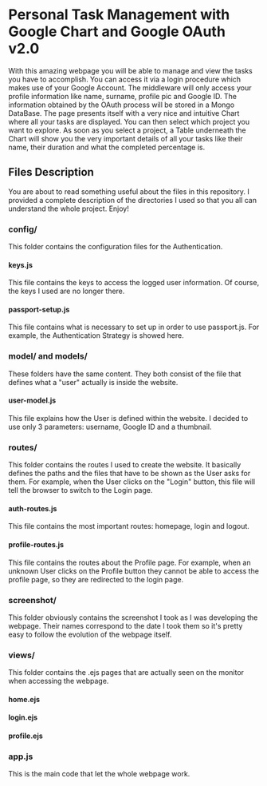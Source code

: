 # Personal Task Management with Google Chart and Google OAuth v2.0
With this amazing webpage you will be able to manage and view the tasks you have to accomplish.
You can access it via a login procedure which makes use of your Google Account. The middleware will only access your profile information like name, surname, profile pic and Google ID. The information obtained by the OAuth process will be stored in a Mongo DataBase.
The page presents itself with a very nice and intuitive Chart where all your tasks are displayed. You can then select which project you want to explore. As soon as you select a project, a Table underneath the Chart will show you the very important details of all your tasks like their name, their duration and what the completed percentage is.

## Files Description
You are about to read something useful about the files in this repository. I provided a complete description of the directories I used so that you all can understand the whole project. Enjoy!

### config/
This folder contains the configuration files for the Authentication.
#### keys.js
This file contains the keys to access the logged user information. Of course, the keys I used are no longer there.
#### passport-setup.js
This file contains what is necessary to set up in order to use passport.js. For example, the Authentication Strategy is showed here.

### model/ and models/
These folders have the same content. They both consist of the file that defines what a "user" actually is inside the website.
#### user-model.js
This file explains how the User is defined within the website. I decided to use only 3 parameters: username, Google ID and a thumbnail.

### routes/
This folder contains the routes I used to create the website. It basically defines the paths and the files that have to be shown as the User asks for them. For example, when the User clicks on the "Login" button, this file will tell the browser to switch to the Login page.
#### auth-routes.js
This file contains the most important routes: homepage, login and logout.
#### profile-routes.js
This file contains the routes about the Profile page. For example, when an unknown User clicks on the Profile button they cannot be able to access the profile page, so they are redirected to the login page.

### screenshot/
This folder obviously contains the screenshot I took as I was developing the webpage. Their names correspond to the date I took them so it's pretty easy to follow the evolution of the webpage itself.

### views/
This folder contains the .ejs pages that are actually seen on the monitor when accessing the webpage.
#### home.ejs
#### login.ejs
#### profile.ejs

### app.js
This is the main code that let the whole webpage work. 
